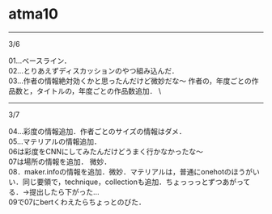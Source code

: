 # atma10

---
3/6

01…ベースライン． \
02…とりあえずディスカッションのやつ組み込んだ． \
03…作者の情報絶対効くかと思ったんだけど微妙だな〜 作者の，年度ごとの作品数と，タイトルの，年度ごとの作品数追加． \


---
3/7

04…彩度の情報追加．作者ごとのサイズの情報はダメ． \
05…マテリアルの情報追加． \
06は彩度をCNNにしてみたんだけどうまく行かなかったな〜 \
07は場所の情報を追加． 微妙． \
08．maker.infoの情報を追加．微妙．マテリアルは，普通にonehotのほうがいい．同じ要領で，technique，collectionも追加．ちょっっっとずつあがってる．→提出したら下がった… \
09で07にbertくわえたらちょっとのびた．
